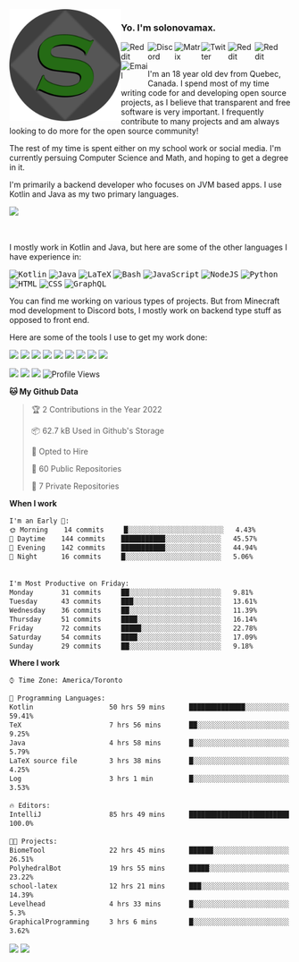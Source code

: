 <img align="left" alt="Avatar" width="200px" src="https://raw.githubusercontent.com/solonovamax/solonovamax/main/solonovamax-circle.png" />

### Yo. I'm solonovamax.

<a href="https://gitlab.com/solonovamax">
    <img align="left" alt="Reddit" width="48px" src="https://img.icons8.com/color/2x/gitlab.png">
</a>

<a href="https://discord.solonovamax.gay">
    <img align="left" alt="Discord" width="48px" src="https://img.icons8.com/color/2x/discord-logo.png">
</a>

<a href="https://matrix.to/#/@solonovamax:matrix.org">
    <img align="left" alt="Matrix" width="48px" src="https://img.icons8.com/material/2x/matrix-logo.png">
</a>

<a href="https://twitter.com/solonovamax">
    <img align="left" alt="Twitter" width="48px" src="https://img.icons8.com/color/2x/twitter.png">
</a>

<!-- <a href="https://twitch.tv/solonovamax">
    <img align="left" alt="Twitch" width="48px" src="https://img.icons8.com/color/2x/twitch.png">
</a> -->

<a href="https://reddit.com/u/solonovamax">
    <img align="left" alt="Reddit" width="48px" src="https://img.icons8.com/color/2x/reddit.png">
</a>

<a href="https://www.youtube.com/channel/UCTxCeyGu41WfEBT8mXpjHMA">
    <img align="left" alt="Reddit" width="48px" src="https://img.icons8.com/color/2x/youtube.png">
</a>

<a href="mailto:solonovamax@12oclockpoint.com">
    <img align="left" alt="Email" width="48px" src="https://img.icons8.com/fluency/2x/mail.png">
</a>

<!-- <a href="https://open.spotify.com/user/solonovamax">
    <img align="left" alt="Spotify" width="48px" src="https://img.icons8.com/color/2x/spotify.png">
</a> -->

<br/>
<br/>

I'm an 18 year old dev from Quebec, Canada.
I spend most of my time writing code for and developing open source projects, as I believe that transparent and free software is very important.
I frequently contribute to many projects and am always looking to do more for the open source community!

The rest of my time is spent either on my school work or social media. I'm currently persuing Computer Science and Math, and hoping to get a degree in it.

I'm primarily a backend developer who focuses on JVM based apps. I use Kotlin and Java as my two primary languages.


<a href="https://github.com/ryo-ma/github-profile-trophy"><img src="https://github-profile-trophy.vercel.app/?username=pierreschwang&margin-w=15&row=1"/></a> 

<br/>

I mostly work in Kotlin and Java, but here are some of the other languages I have experience in:

<kbd><img height="32" alt="Kotlin" src="https://img.icons8.com/color/1x/kotlin.png"></kbd>
<kbd><img height="32" alt="Java" src="https://img.icons8.com/color/1x/java-coffee-cup-logo.png"></kbd>
<kbd><img height="32" alt="LaTeX" src="https://img.icons8.com/color/1x/latex.png"></kbd>
<kbd><img height="32" alt="Bash" src="https://img.icons8.com/color/1x/console.png"></kbd>
<kbd><img height="32" alt="JavaScript" src="https://img.icons8.com/color/1x/javascript.png"></kbd>
<kbd><img height="32" alt="NodeJS" src="https://img.icons8.com/color/1x/nodejs.png"></kbd>
<kbd><img height="32" alt="Python" src="https://img.icons8.com/color/1x/python.png"></kbd>
<kbd><img height="32" alt="HTML" src="https://img.icons8.com/color/1x/html-5.png"></kbd>
<kbd><img height="32" alt="CSS" src="https://img.icons8.com/color/1x/css3.png"></kbd>
<kbd><img height="32" alt="GraphQL" src="https://img.icons8.com/color/1x/graphql.png"></kbd>

You can find me working on various types of projects.
But from Minecraft mod development to Discord bots, I mostly work on backend type stuff as opposed to front end.

Here are some of the tools I use to get my work done:

<kbd><img height="32" src="https://img.icons8.com/color/2x/intellij-idea.png"></kbd>
<kbd><img height="32" src="https://img.icons8.com/color/2x/linux.png"></kbd>
<kbd><img height="32" src="https://img.icons8.com/fluent/2x/console.png"></kbd>
<kbd><img height="32" src="https://img.icons8.com/color/2x/open-source.png"></kbd>
<kbd><img height="32" src="https://img.icons8.com/color/2x/git.png"></kbd>
<kbd><img height="32" src="https://img.icons8.com/color/2x/docker.png"></kbd>
<kbd><img height="32" src="https://img.icons8.com/color/2x/mongodb.png"></kbd>
<kbd><img height="32" src="https://img.icons8.com/color/2x/nginx.png"></kbd>
<kbd><img height="32" src="https://img.icons8.com/metro/2x/mysql.png"></kbd>

![](https://img.shields.io/badge/OS-Arch%20Linux-informational?style=flat&logo=Arch%20Linux&logoColor=white&color=007ec6)
![](https://img.shields.io/badge/Editor-IntelliJ%20Idea-informational?style=flat&logo=IntelliJ%20Idea&logoColor=white&color=007ec6)
![](https://img.shields.io/badge/Main%20Languages-Java%20%26%20Kotlin-informational?style=flat&logo=Java&logoColor=white&color=007ec6)
![Profile Views](https://komarev.com/ghpvc/?username=solonovamax&color=blue&style=flat)


<!--START_SECTION:waka-->
**🐱 My Github Data** 

> 🏆 2 Contributions in the Year 2022
 > 
> 📦 62.7 kB Used in Github's Storage 
 > 
> 💼 Opted to Hire
 > 
> 📜 60 Public Repositories 
 > 
> 🔑 7 Private Repositories  
 > 
**When I work** 

```text
I'm an Early 🐤: 
🌞 Morning    14 commits     █░░░░░░░░░░░░░░░░░░░░░░░░   4.43% 
🌆 Daytime    144 commits    ███████████░░░░░░░░░░░░░░   45.57% 
🌃 Evening    142 commits    ███████████░░░░░░░░░░░░░░   44.94% 
🌙 Night      16 commits     █░░░░░░░░░░░░░░░░░░░░░░░░   5.06%


I'm Most Productive on Friday: 
Monday       31 commits     ██░░░░░░░░░░░░░░░░░░░░░░░   9.81% 
Tuesday      43 commits     ███░░░░░░░░░░░░░░░░░░░░░░   13.61% 
Wednesday    36 commits     ██░░░░░░░░░░░░░░░░░░░░░░░   11.39% 
Thursday     51 commits     ████░░░░░░░░░░░░░░░░░░░░░   16.14% 
Friday       72 commits     █████░░░░░░░░░░░░░░░░░░░░   22.78% 
Saturday     54 commits     ████░░░░░░░░░░░░░░░░░░░░░   17.09% 
Sunday       29 commits     ██░░░░░░░░░░░░░░░░░░░░░░░   9.18%

```


**Where I work** 

```text
⌚︎ Time Zone: America/Toronto

💬 Programming Languages: 
Kotlin                   50 hrs 59 mins      ██████████████░░░░░░░░░░░   59.41% 
TeX                      7 hrs 56 mins       ██░░░░░░░░░░░░░░░░░░░░░░░   9.25% 
Java                     4 hrs 58 mins       █░░░░░░░░░░░░░░░░░░░░░░░░   5.79% 
LaTeX source file        3 hrs 38 mins       █░░░░░░░░░░░░░░░░░░░░░░░░   4.25% 
Log                      3 hrs 1 min         █░░░░░░░░░░░░░░░░░░░░░░░░   3.53%

🔥 Editors: 
IntelliJ                 85 hrs 49 mins      █████████████████████████   100.0%

🐱‍💻 Projects: 
BiomeTool                22 hrs 45 mins      ██████░░░░░░░░░░░░░░░░░░░   26.51% 
PolyhedralBot            19 hrs 55 mins      █████░░░░░░░░░░░░░░░░░░░░   23.22% 
school-latex             12 hrs 21 mins      ███░░░░░░░░░░░░░░░░░░░░░░   14.39% 
Levelhead                4 hrs 33 mins       █░░░░░░░░░░░░░░░░░░░░░░░░   5.3% 
GraphicalProgramming     3 hrs 6 mins        █░░░░░░░░░░░░░░░░░░░░░░░░   3.62%

```


<!--END_SECTION:waka-->

<div style="white-space:nowrap;width:100%;position: relative;display: inline-block">
<img align="center" src="https://github-readme-stats.vercel.app/api?username=solonovamax&custom_title=solonovamax%27s%20Github%20Stats&langs_count=5&include_all_commits=true&count_private=true&show_icons=true&theme=github_dark"/>
<img align="center" src="https://github-readme-stats.vercel.app/api/wakatime?username=solonovamax&custom_title=solonovamax%27s%20Primary%20Languages&langs_count=10&show_icons=true&theme=github_dark"/>
</div>
